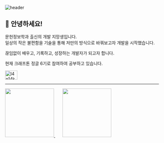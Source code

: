 ![header](https://capsule-render.vercel.app/api?type=venom&height=150&color=gradient&text=Welcome%20to%20L4N14KE4's%20Github!&fontAlign=50&fontSize=40&textBg=false&animation=fadeIn&section=header&reversal=false&stroke=0D1117&strokeWidth=1)
## 👋 안녕하세요!

문헌정보학과 출신의 개발 지망생입니다.</br>
일상의 작은 불편함을 기술을 통해 저만의 방식으로 바꿔보고자 개발을 시작했습니다.

끊임없이 배우고, 기록하고, 성장하는 개발자가 되고자 합니다.

현재 크래프톤 정글 6기로 참여하여 공부하고 있습니다.
<!--
<a href="https://discord.com/channels/@me" target="_blank"><img src="https://img.shields.io/badge/ligard.-5865F2?style=flat-square&logo=discord&logoColor=FEFEFE"/>
<a href="https://www.instagram.com/l4n14kea/" target="_blank"><img src="https://img.shields.io/badge/ligard.-BC4B7B?style=flat-square&logo=instagram&logoColor=FEFEFE"/>
-->
<a href="https://instagram.com/l4n14kea" target="blank"><img align="center" src="https://raw.githubusercontent.com/rahuldkjain/github-profile-readme-generator/master/src/images/icons/Social/instagram.svg" alt="l4n14kea" height="30" width="40" /></a>
<!--
<a href="https://discord.com/channels/@me" target="blank"><img align="center" src="https://raw.githubusercontent.com/rahuldkjain/github-profile-readme-generator/master/src/images/icons/Social/discord.svg" alt="44" height="30" width="40" /></a>
-->
<hr>

<a href="https://github.com/anuraghazra/github-readme-stats">
  <img src="https://github-readme-stats-laniakeas-projects-6c2d5270.vercel.app/api?username=L4N14KE4&count_private=true&show_icons=true&theme=gotham&rank_icon=github" height="160"/>
</a>
&nbsp;&nbsp;&nbsp;&nbsp;&nbsp;
<a href="https://solved.ac/c_penguin">
  <img src="http://mazassumnida.wtf/api/v2/generate_badge?boj=c_penguin" height="160"/>
</a>
